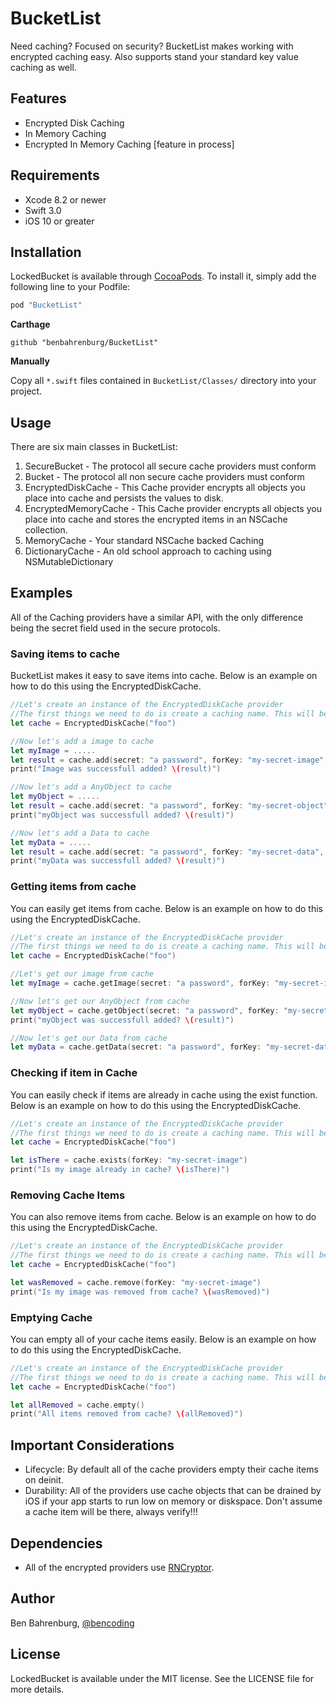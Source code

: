 # BucketList

Need caching? Focused on security? BucketList makes working with encrypted caching easy. Also supports stand your standard key value caching as well.

## Features

* Encrypted Disk Caching
* In Memory Caching
* Encrypted In Memory Caching  [feature in process]


## Requirements

* Xcode 8.2 or newer
* Swift 3.0
* iOS 10 or greater

## Installation

LockedBucket is available through [CocoaPods](http://cocoapods.org). To install
it, simply add the following line to your Podfile:


```ruby
pod "BucketList"
```

__Carthage__

```
github "benbahrenburg/BucketList"
```

__Manually__

Copy all `*.swift` files contained in `BucketList/Classes/` directory into your project. 

## Usage

There are six main classes in BucketList:

1. SecureBucket - The protocol all secure cache providers must conform 
2. Bucket - The protocol all non secure cache providers must conform
3. EncryptedDiskCache - This Cache provider encrypts all objects you place into cache and persists the values to disk.
4. EncryptedMemoryCache - This Cache provider encrypts all objects you place into cache and stores the encrypted items in an NSCache collection.
5. MemoryCache -  Your standard NSCache backed Caching 
6. DictionaryCache - An old school approach to caching using NSMutableDictionary 

## Examples

All of the Caching providers have a similar API, with the only difference being the secret field used in the secure protocols.


### Saving items to cache

BucketList makes it easy to save items into cache.  Below is an example on how to do this using the EncryptedDiskCache.

```swift
//Let's create an instance of the EncryptedDiskCache provider
//The first things we need to do is create a caching name. This will be the folder the files are cached within.
let cache = EncryptedDiskCache("foo")

//Now let's add a image to cache
let myImage = .....
let result = cache.add(secret: "a password", forKey: "my-secret-image", image: myImage) 
print("Image was successfull added? \(result)")

//Now let's add a AnyObject to cache
let myObject = .....
let result = cache.add(secret: "a password", forKey: "my-secret-object", object: myObject) 
print("myObject was successfull added? \(result)")

//Now let's add a Data to cache
let myData = .....
let result = cache.add(secret: "a password", forKey: "my-secret-data", data: myData) 
print("myData was successfull added? \(result)")

```

### Getting items from cache

You can easily get items from cache.  Below is an example on how to do this using the EncryptedDiskCache. 

```swift
//Let's create an instance of the EncryptedDiskCache provider
//The first things we need to do is create a caching name. This will be the folder the files are cached within.
let cache = EncryptedDiskCache("foo")

//Let's get our image from cache
let myImage = cache.getImage(secret: "a password", forKey: "my-secret-image") 

//Now let's get our AnyObject from cache
let myObject = cache.getObject(secret: "a password", forKey: "my-secret-object") 
print("myObject was successfull added? \(result)")

//Now let's get our Data from cache
let myData = cache.getData(secret: "a password", forKey: "my-secret-data") 

```

### Checking if item in Cache

You can easily check if items are already in cache using the exist function.  Below is an example on how to do this using the EncryptedDiskCache.

```swift
//Let's create an instance of the EncryptedDiskCache provider
//The first things we need to do is create a caching name. This will be the folder the files are cached within.
let cache = EncryptedDiskCache("foo")

let isThere = cache.exists(forKey: "my-secret-image")
print("Is my image already in cache? \(isThere)")

```

### Removing Cache Items

You can also remove items from cache.  Below is an example on how to do this using the EncryptedDiskCache.

```swift
//Let's create an instance of the EncryptedDiskCache provider
//The first things we need to do is create a caching name. This will be the folder the files are cached within.
let cache = EncryptedDiskCache("foo")

let wasRemoved = cache.remove(forKey: "my-secret-image")
print("Is my image was removed from cache? \(wasRemoved)")

```

### Emptying Cache

You can empty all of your cache items easily.  Below is an example on how to do this using the EncryptedDiskCache.

```swift
//Let's create an instance of the EncryptedDiskCache provider
//The first things we need to do is create a caching name. This will be the folder the files are cached within.
let cache = EncryptedDiskCache("foo")

let allRemoved = cache.empty()
print("All items removed from cache? \(allRemoved)")

```
## Important Considerations

* Lifecycle: By default all of the cache providers empty their cache items on deinit.
* Durability: All of the providers use cache objects that can be drained by iOS if your app starts to run low on memory or diskspace. Don't assume a cache item will be there, always verify!!! 

## Dependencies

* All of the encrypted providers use [RNCryptor](https://github.com/RNCryptor/RNCryptor).


## Author

Ben Bahrenburg, [@bencoding](https://twitter.com/bencoding)

## License

LockedBucket is available under the MIT license. See the LICENSE file for more details.
